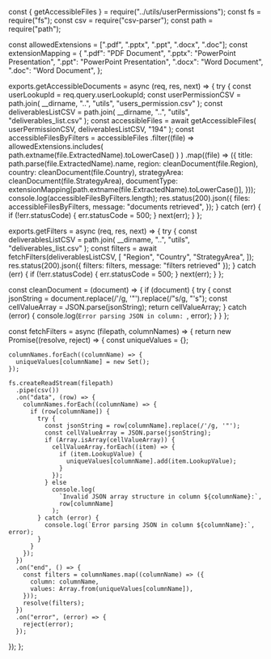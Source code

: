 const { getAccessibleFiles } = require("../utils/userPermissions");
const fs = require("fs");
const csv = require("csv-parser");
const path = require("path");

const allowedExtensions = [".pdf", ".pptx", ".ppt", ".docx", ".doc"];
const extensionMapping = {
  ".pdf": "PDF Document",
  ".pptx": "PowerPoint Presentation",
  ".ppt": "PowerPoint Presentation",
  ".docx": "Word Document",
  ".doc": "Word Document",
};

exports.getAccessibleDocuments = async (req, res, next) => {
  try {
    const userLookupId = req.query.userLookupId;
    const userPermissionCSV = path.join(
      __dirname,
      "..",
      "utils",
      "users_permission.csv"
    );
    const deliverablesListCSV = path.join(
      __dirname,
      "..",
      "utils",
      "deliverables_list.csv"
    );
    const accessibleFiles = await getAccessibleFiles(
      userPermissionCSV,
      deliverablesListCSV,
      "194"
    );
    const accessibleFilesByFilters = accessibleFiles
      .filter((file) =>
        allowedExtensions.includes(
          path.extname(file.ExtractedName).toLowerCase()
        )
      )
      .map((file) => ({
        title: path.parse(file.ExtractedName).name,
        region: cleanDocument(file.Region),
        country: cleanDocument(file.Country),
        strategyArea: cleanDocument(file.StrategyArea),
        documentType:
          extensionMapping[path.extname(file.ExtractedName).toLowerCase()],
      }));
    console.log(accessibleFilesByFilters.length);
    res.status(200).json({
      files: accessibleFilesByFilters,
      message: "documents retrieved",
    });
  } catch (err) {
    if (!err.statusCode) {
      err.statusCode = 500;
    }
    next(err);
  }
};

exports.getFilters = async (req, res, next) => {
  try {
    const deliverablesListCSV = path.join(
      __dirname,
      "..",
      "utils",
      "deliverables_list.csv"
    );
    const filters = await fetchFilters(deliverablesListCSV, [
      "Region",
      "Country",
      "StrategyArea",
    ]);
    res.status(200).json({ filters: filters, message: "filters retrieved" });
  } catch (err) {
    if (!err.statusCode) {
      err.statusCode = 500;
    }
    next(err);
  }
};

const cleanDocument = (document) => {
  if (document) {
    try {
      const jsonString = document.replace(/'/g, '"').replace(/"s/g, "'s");
      const cellValueArray = JSON.parse(jsonString);
      return cellValueArray;
    } catch (error) {
      console.log(`Error parsing JSON in column: `, error);
    }
  }
};

const fetchFilters = async (filepath, columnNames) => {
  return new Promise((resolve, reject) => {
    const uniqueValues = {};

    columnNames.forEach((columnName) => {
      uniqueValues[columnName] = new Set();
    });

    fs.createReadStream(filepath)
      .pipe(csv())
      .on("data", (row) => {
        columnNames.forEach((columnName) => {
          if (row[columnName]) {
            try {
              const jsonString = row[columnName].replace(/'/g, '"');
              const cellValueArray = JSON.parse(jsonString);
              if (Array.isArray(cellValueArray)) {
                cellValueArray.forEach((item) => {
                  if (item.LookupValue) {
                    uniqueValues[columnName].add(item.LookupValue);
                  }
                });
              } else
                console.log(
                  `Invalid JSON array structure in column ${columnName}:`,
                  row[columnName]
                );
            } catch (error) {
              console.log(`Error parsing JSON in column ${columnName}:`, error);
            }
          }
        });
      })
      .on("end", () => {
        const filters = columnNames.map((columnName) => ({
          column: columnName,
          values: Array.from(uniqueValues[columnName]),
        }));
        resolve(filters);
      })
      .on("error", (error) => {
        reject(error);
      });
  });
};
